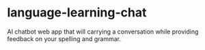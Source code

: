 # language-learning-chat
AI chatbot web app that will carrying a conversation while providing feedback on your spelling and grammar.
